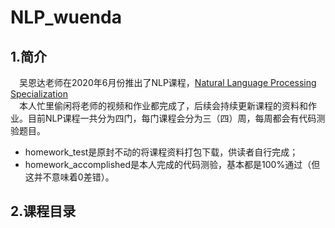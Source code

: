 # NLP_wuenda
## 1.简介
&emsp;吴恩达老师在2020年6月份推出了NLP课程，[Natural Language Processing Specialization](https://www.deeplearning.ai/natural-language-processing-specialization/  "吴恩达 NLP课程")  
&emsp;本人忙里偷闲将老师的视频和作业都完成了，后续会持续更新课程的资料和作业。目前NLP课程一共分为四门，每门课程会分为三（四）周，每周都会有代码测验题目。  
 + homework_test是原封不动的将课程资料打包下载，供读者自行完成；
 + homework_accomplished是本人完成的代码测验，基本都是100%通过（但这并不意味着0差错）。  
 
## 2.课程目录
